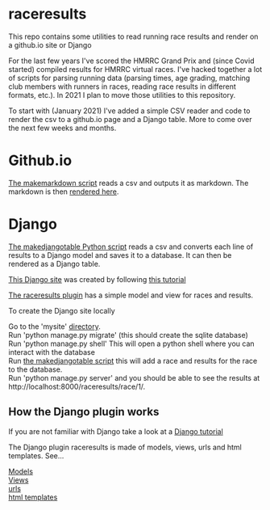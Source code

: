 # raceresults
This repo contains some utilities to read running race results and render on a github.io site or Django

For the last few years I've scored the HMRRC Grand Prix and (since Covid started) compiled results for HMRRC virtual races.  I've hacked together a lot of scripts for parsing running data (parsing times, age grading, matching club members with runners in races, reading race results in different formats, etc.).  In 2021 I plan to move those utilities to this repository.  

To start with (January 2021) I've added a simple CSV reader and code to render the csv to a github.io page and a Django table.   More to come over the next few weeks and months. 

# Github.io

[The makemarkdown script](https://github.com/bnorthan/raceresults/blob/main/src/scripts/makemarkdown.py) reads a csv and outputs it as markdown.  The markdown is then [rendered here](/raceresults/results/2020/VirtualStockade).

# Django

[The makedjangotable Python script](https://github.com/bnorthan/raceresults/blob/main/src/scripts/makedjangotable.py) reads a csv and converts each line of results to a Django model and saves it to a database.  It can then be rendered as a Django table.  

[This Django site](https://github.com/bnorthan/raceresults/tree/main/django/mysite) was created by following [this tutorial](https://docs.djangoproject.com/en/3.1/intro/tutorial01/) 

[The raceresults plugin](https://github.com/bnorthan/raceresults/tree/main/django/mysite/raceresults) has a simple model and view for races and results. 

To create the Django site locally 

Go to the 'mysite' [directory](https://github.com/bnorthan/raceresults/tree/main/django/mysite).  
Run 'python manage.py migrate' (this should create the sqlite database)  
Run 'python manage.py shell' This will open a python shell where you can interact with the database  
Run [the makedjangotable script](https://github.com/bnorthan/raceresults/tree/main/django/mysite) this will add a race and results for the race to the database.  
Run 'python manage.py server' and you should be able to see the results at http://localhost:8000/raceresults/race/1/.  

## How the Django plugin works  

If you are not familiar with Django take a look at a [Django tutorial](https://docs.djangoproject.com/en/3.1/intro/tutorial01/)

The Django plugin raceresults is made of models, views, urls and html templates.  See...

[Models](https://github.com/bnorthan/raceresults/blob/main/django/mysite/raceresults/models.py)  
[Views](https://github.com/bnorthan/raceresults/blob/main/django/mysite/raceresults/views.py)  
[urls](https://github.com/bnorthan/raceresults/blob/main/django/mysite/raceresults/urls.py)  
[html templates](https://github.com/bnorthan/raceresults/tree/main/django/mysite/raceresults/templates)
